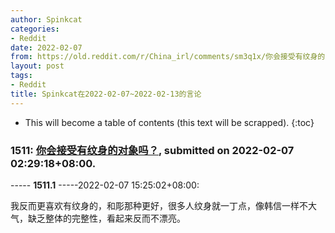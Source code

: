 ```yaml
---
author: Spinkcat
categories:
- Reddit
date: 2022-02-07
from: https://old.reddit.com/r/China_irl/comments/sm3q1x/你会接受有纹身的对象吗/
layout: post
tags:
- Reddit
title: Spinkcat在2022-02-07~2022-02-13的言论
---
```


* This will become a table of contents (this text will be scrapped).
{:toc}

### 1511: [你会接受有纹身的对象吗？](https://old.reddit.com/r/China_irl/comments/sm3q1x/你会接受有纹身的对象吗/), submitted on 2022-02-07 02:29:18+08:00.

----- __1511.1__ -----2022-02-07 15:25:02+08:00:

我反而更喜欢有纹身的，和彫那种更好，很多人纹身就一丁点，像韩信一样不大气，缺乏整体的完整性，看起来反而不漂亮。

